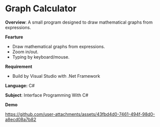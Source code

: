 # Graph Calculator

**Overview**: A small program designed to draw mathematical graphs from expressions.

**Fearture**
- Draw mathematical graphs from expressions. 
- Zoom in/out.
- Typing by keyboard/mouse.

**Requirement**
- Build by Visual Studio with .Net Framework

**Language:** C#

**Subject**: Interface Programming With C#

**Demo**

https://github.com/user-attachments/assets/43fbd4d0-7461-494f-98d0-a8ecd08a7b82


